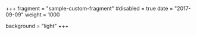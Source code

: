 +++
fragment = "sample-custom-fragment"
#disabled = true
date = "2017-09-09"
weight = 1000

background = "light"
+++
